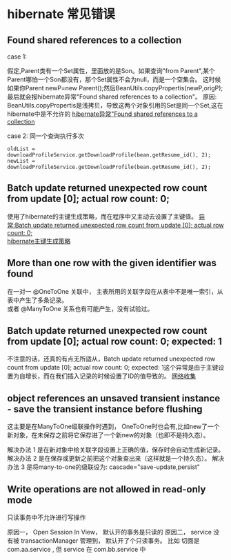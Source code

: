 # hibernate 常见错误

## Found shared references to a collection
case 1:

假定,Parent类有一个Set属性，里面放的是Son。如果查询"from Parent",某个Parent哪怕一个Son都没有，那个Set属性不会为null，而是一个空集合。
这时候如果你Parent newP=new Parent();然后BeanUtils.copyPropertis(newP,origP);最后就会报hibernate异常"Found shared references to a collection"。
原因:
BeanUtils.copyPropertis是浅拷贝，导致这两个对象引用的Set是同一个Set,这在hibernate中是不允许的
[hibernate异常"Found shared references to a collection](blog.163.com/cjp1320@126/blog/static/3547436320092411404550/)    

case 2:
同一个查询执行多次

	oldList = downloadProfileService.getDownloadProfile(bean.getResume_id(), 2);
	newList = downloadProfileService.getDownloadProfile(bean.getResume_id(), 2);
## Batch update returned unexpected row count from update [0]; actual row count: 0;  
使用了hibernate的主键生成策略，而在程序中又主动去设置了主键值。
[异常:Batch update returned unexpected row count from update [0]; actual row count: 0;  ](http://daizhenghua.good.blog.163.com/blog/static/105287726201262314754831/)  
[hibernate主键生成策略](http://elliotwhisper.com/batch-update-returned-unexpected-row-count-from-update-0-actual-row-count-0-expected-1.htm)  

## More than one row with the given identifier was found
在一对一 @OneToOne 关联中， 主表所用的关联字段在从表中不是唯一索引，从表中产生了多条记录。  
或者 @ManyToOne 关系也有可能产生，没有试验过。
## Batch update returned unexpected row count from update [0]; actual row count: 0; expected: 1
不注意的话，还真的有点无所适从，Batch update returned unexpected row count from update [0]; actual row count: 0; expected: 1这个异常是由于主键设置为自增长，而在我们插入记录的时候设置了ID的值导致的。
[网络收集](http://blog.csdn.net/ssyan/article/details/7471343)  

## object references an unsaved transient instance - save the transient instance before flushing
这主要是在ManyToOne级联操作时遇到， OneToOne时也会有,比如new了一个新对象，在未保存之前将它保存进了一个新new的对象（也即不是持久态）。

解决办法 1 是在新对象中给关联字段设置上正确的值，保存时会自动生成新记录。
解决办法 2 是在保存或更新之前把这个对象查出来（这样就是一个持久态）。
解决办法 3 是将many-to-one的级联设为: cascade="save-update,persist" 

## Write operations are not allowed in read-only mode
只读事务中不允许进行写操作

原因一， Open Session In View， 默认开的事务是只读的
原因二， service 没有被 transactionManager 管理到， 默认开了个只读事务。 比如 切面是 com.aa.service  , 但 service 在 com.bb.service 中